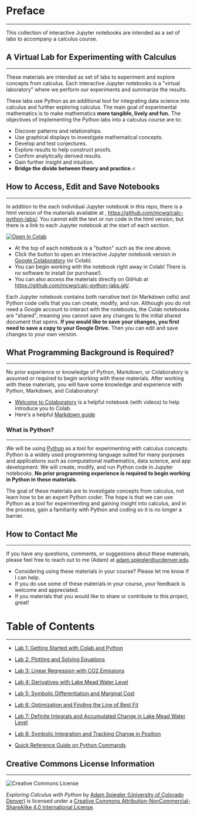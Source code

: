 # Preface
---

This collection of interactive Jupyter notebooks are intended as a set of labs to accompany a calculus course.


## A Virtual Lab for Experimenting with Calculus
---

These materials are intended as set of labs to experiment and explore concepts from calculus. Each interactive Jupyter notebooks is a "virtual laboratory" where we perform our experiments and summarize the results. 

These labs use Python as an additional tool for integrating data science into calculus and further exploring calculus. The main goal of experimental mathematics is to make mathematics **more tangible, lively and fun.** The objectives of implementing the Python labs into a calculus course are to:

- Discover patterns and relationships.
- Use graphical displays to investigate mathematical concepts.
- Develop and test conjectures.
- Explore results to help construct proofs.
- Confirm analytically derived results.
- Gain further insight and intuition.
- **Bridge the divide between theory and practice.**<


## How to Access, Edit and Save Notebooks
---

In addition to the each individual Jupyter notebook in this repo, there is a html version of the materials available at , <https://github.com/mcwg/calc-python-labs/>. You cannot edit the text or run code in the html version, but there is a link to each Jupyter notebook at the start of each section.

[![Open In Colab](https://colab.research.google.com/assets/colab-badge.svg)](https://githubtocolab.com/mcwg/calc-python-labs/blob/main/Lab8-Symbolic-Integration.ipynb)<nbsp>

- At the top of each notebook is a "button" such as the one above.
- Click the button to open an interactive Jupyter notebook version in [Google Colaboratory](https://colab.research.google.com/) (or Colab).
- You can begin working with the notebook right away in Colab! There is no software to install (or purchase!).
- You can also access the materials directly on GitHub at <https://github.com/mcwg/calc-python-labs.git/>.


Each Jupyter notebook contains both narrative text (in Markdown cells) and Python code cells that you can create, modify, and run. Although you do not need a Google account to interact with the notebooks, the Colab notebooks are "shared", meaning you cannot save any changes to the initial shared document that opens. **If you would like to save your changes, you first need to save a copy to your Google Drive.** Then you can edit and save changes to your own version.


## What Programming Background is Required?

---


No prior experience or knowledge of Python, Markdown, or Colaboratory is assumed or required to begin working with these materials. After working with these materials, you will have some knowledge and experience with Python, Markdown, and Colaboratory!

- [Welcome to Colaboratory](https://colab.research.google.com/notebooks/intro.ipynb) is a helpful notebook (with videos) to help introduce you to Colab.
- Here's a helpful [Markdown guide](https://colab.research.google.com/notebooks/markdown_guide.ipynb)


### What is Python?

---

We will be using [Python](https://www.python.org/) as a tool for experimenting with calculus concepts. Python is a widely used programming language suited for many purposes and applications such as computational mathematics, data science, and app development. We will create, modify, and run Python code in Jupyter notebooks. **No prior programming experience is required to begin working in Python in these materials.**

The goal of these materials are to investigate concepts from calculus, not learn how to be an expert Python coder. The hope is that we can use Python as a tool for experimenting and gaining insight into calculus, and in the process, gain a familiarity with Python and coding so it is no longer a barrier. 



## How to Contact Me

---

If you have any questions, comments, or suggestions about these materials, please feel free to reach out to me (Adam) at [adam.spiegler@ucdenver.edu](mailto:adam.spiegler@ucdenver.edu).

- Considering using these materials in your course? Please let me know if I can help.
- If you do use some of these materials in your course, your feedback is welcome and appreciated.
- If you materials that you would like to share or contribute to this project, great!


# Table of Contents

---


- [Lab 1: Getting Started with Colab and Python ](https://githubtocolab.com/CU-Denver-MathStats-OER/ODEs/blob/main/Chp1/01-What-is-a-Differential-Equation.ipynb)

- [Lab 2: Plotting and Solving Equations](https://githubtocolab.com/CU-Denver-MathStats-OER/ODEs/blob/main/Chp1/02-Slope-Fields.ipynb)

- [Lab 3: Linear Regression with CO2 Emissions](https://githubtocolab.com/CU-Denver-MathStats-OER/ODEs/blob/main/Chp1/03-Phase-Line.ipynb)

- [Lab 4: Derivatives with Lake Mead Water Level](https://githubtocolab.com/CU-Denver-MathStats-OER/ODEs/blob/main/Chp1/04-Eulers-Method.ipynb)

- [Lab 5: Symbolic Differentiation and Marginal Cost](https://githubtocolab.com/CU-Denver-MathStats-OER/ODEs/blob/main/Chp1/05-Separable-Diff-Eqs.ipynb)

- [Lab 6: Optimization and Finding the Line of Best Fit](https://githubtocolab.com/CU-Denver-MathStats-OER/ODEs/blob/main/Chp1/06-Integrating-Factors.ipynb)

- [Lab 7: Definite Integrals and Accumulated Change in Lake Mead Water Level](https://githubtocolab.com/CU-Denver-MathStats-OER/ODEs/blob/main/Chp1/07-Mixture-Applications.ipynb)

- [Lab 8: Symbolic Integration and Tracking Change in Position](https://githubtocolab.com/CU-Denver-MathStats-OER/ODEs/blob/main/Chp1/08-Application-Heating-and-Cooling.ipynb)

- [Quick Reference Guide on Python Commands](https://githubtocolab.com/CU-Denver-MathStats-OER/ODEs/blob/main/Chp1/ODE-Tools-Tutorial.ipynb)


## Creative Commons License Information

---

![Creative Commons License](https://i.creativecommons.org/l/by-nc-sa/4.0/88x31.png) <nbsp>

*Exploring Calculus with Python* by [Adam Spiegler (University of Colorado Denver)](https://github.com/mcwg/calc-python-labs) is licensed under a [Creative Commons Attribution-NonCommercial-ShareAlike 4.0 International License](http://creativecommons.org/licenses/by-nc-sa/4.0/).

